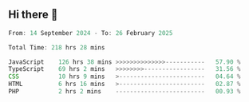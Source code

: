 ## Hi there 👋
<!--START_SECTION:Muni-->

```Javascript
From: 14 September 2024 - To: 26 February 2025

Total Time: 218 hrs 28 mins

JavaScript    126 hrs 38 mins >>>>>>>>>>>>>>-----------   57.90 %
TypeScript    69 hrs 2 mins   >>>>>>>>-----------------   31.56 %
CSS           10 hrs 9 mins   >------------------------   04.64 %
HTML          6 hrs 16 mins   >------------------------   02.87 %
PHP           2 hrs 2 mins    -------------------------   00.93 %
```

<!--END_SECTION:Muni-->
